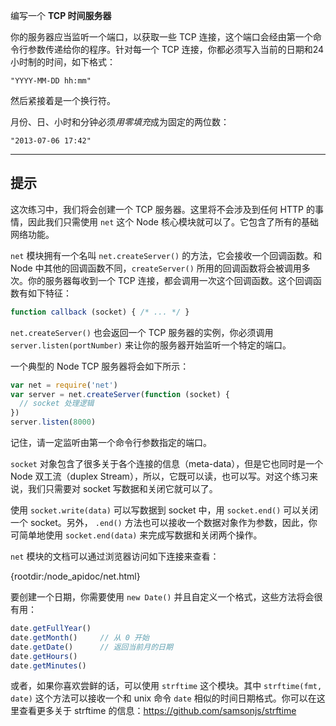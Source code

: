 编写一个 **TCP 时间服务器**

你的服务器应当监听一个端口，以获取一些 TCP 连接，这个端口会经由第一个命令行参数传递给你的程序。针对每一个 TCP 连接，你都必须写入当前的日期和24小时制的时间，如下格式：

```
"YYYY-MM-DD hh:mm"
```

然后紧接着是一个换行符。

月份、日、小时和分钟必须*用零填充*成为固定的两位数：

```
"2013-07-06 17:42"
```

----------------------------------------------------------------------
## 提示

这次练习中，我们将会创建一个 TCP 服务器。这里将不会涉及到任何 HTTP 的事情，因此我们只需使用 `net` 这个 Node 核心模块就可以了。它包含了所有的基础网络功能。

`net` 模块拥有一个名叫 `net.createServer()` 的方法，它会接收一个回调函数。和 Node 中其他的回调函数不同，`createServer()` 所用的回调函数将会被调用多次。你的服务器每收到一个 TCP 连接，都会调用一次这个回调函数。这个回调函数有如下特征：

```js
function callback (socket) { /* ... */ }
```

`net.createServer()` 也会返回一个 TCP 服务器的实例，你必须调用 `server.listen(portNumber)` 来让你的服务器开始监听一个特定的端口。

一个典型的 Node TCP 服务器将会如下所示：

```js
var net = require('net')
var server = net.createServer(function (socket) {
  // socket 处理逻辑
})
server.listen(8000)
```

记住，请一定监听由第一个命令行参数指定的端口。

`socket` 对象包含了很多关于各个连接的信息（meta-data），但是它也同时是一个 Node 双工流（duplex Stream），所以，它既可以读，也可以写。对这个练习来说，我们只需要对 socket 写数据和关闭它就可以了。

使用  `socket.write(data)` 可以写数据到 socket 中，用  `socket.end()` 可以关闭一个 socket。另外， `.end()` 方法也可以接收一个数据对象作为参数，因此，你可简单地使用 `socket.end(data)` 来完成写数据和关闭两个操作。

`net` 模块的文档可以通过浏览器访问如下连接来查看：

  {rootdir:/node_apidoc/net.html}

要创建一个日期，你需要使用 `new Date()` 并且自定义一个格式，这些方法将会很有用：

```js
date.getFullYear()
date.getMonth()     // 从 0 开始
date.getDate()      // 返回当前月的日期
date.getHours()
date.getMinutes()
```

或者，如果你喜欢尝鲜的话，可以使用  `strftime` 这个模块。其中 `strftime(fmt, date)` 这个方法可以接收一个和 unix 命令 `date` 相似的时间日期格式。你可以在这里查看更多关于 strftime 的信息：https://github.com/samsonjs/strftime
